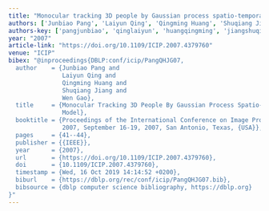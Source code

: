 ```yaml
---
title: "Monocular tracking 3D people by Gaussian process spatio-temporal variable model"
authors: ['Junbiao Pang', 'Laiyun Qing', 'Qingming Huang', 'Shuqiang Jiang', 'Wen Gao 0001']
authors-key: ['pangjunbiao', 'qinglaiyun', 'huangqingming', 'jiangshuqiang', 'gaowen']
year: "2007"
article-link: "https://doi.org/10.1109/ICIP.2007.4379760"
venue: "ICIP"
bibex: "@inproceedings{DBLP:conf/icip/PangQHJG07,
  author    = {Junbiao Pang and
               Laiyun Qing and
               Qingming Huang and
               Shuqiang Jiang and
               Wen Gao},
  title     = {Monocular Tracking 3D People By Gaussian Process Spatio-Temporal Variable
               Model},
  booktitle = {Proceedings of the International Conference on Image Processing, {ICIP}
               2007, September 16-19, 2007, San Antonio, Texas, {USA}},
  pages     = {41--44},
  publisher = {{IEEE}},
  year      = {2007},
  url       = {https://doi.org/10.1109/ICIP.2007.4379760},
  doi       = {10.1109/ICIP.2007.4379760},
  timestamp = {Wed, 16 Oct 2019 14:14:52 +0200},
  biburl    = {https://dblp.org/rec/conf/icip/PangQHJG07.bib},
  bibsource = {dblp computer science bibliography, https://dblp.org}
}"
---
```

